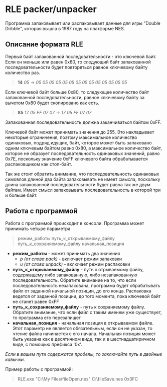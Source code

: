 # RLE packer/unpacker
Программа запаковывает или распаковывает данные для игры "Double Dribble", которая вышла в 1987 году на платформе NES.

## Описание формата RLE
Первый байт запакованной последовательности - это ключевой байт. Если он меньше или равен 0x80, то следующий байт запакованной последовательности будет повторяться равное ключевому байту количество раз. 

> **14** *05* -> *05 05 05 05 05 05 05 05 05 05 05 05 05 05* 

Если ключевой байт больше 0x80, то следующее количество байт запакованной последовательности, равное ключевому байту за вычетом 0x80 будет скопировано как есть. 

> **85** *17 05 FF 07 07* -> *17 05 FF 07 07*

Запакованная последовательность должна заканчиваться байтом 0xFF. 

Ключевой байт может принимать значения до 255. Это накладывает некоторые ограничения, поэтому максимальное количество одинаковых, подряд идущих, байт, которое может быть запаковано одним ключевым байтом равно 0x80, а максимальное количество байт, которое не образует последовательность одинаковых значений, равно 0x7E, поскольку значение 0xFF ключевого байта обрабатывается распаковщиком как стоп-байт. 

Так же стоит обратить внимание, что последовательность одинаковых симовлов длиной два байта запаковывать не имеет смысла, поскольку длина запакованной последовательности будет равна так же двум байтам. Имеет смысл запаковывать последовательность в которой три и больше байт.

## Работа с программой
Работа с программой происходит в консоли. Программа может принимать четыре параметра

> режим\_работы путь\_к\_открываемому\_файлу путь\_к\_сохраняемому\_файлу начальная\_позиция

- **режим\_работы** - может принимать два значения
	- *p (от слова pack)* - включает режим запаковки
	- *u (от слова unpack)* - включает режим распаковки
- **путь\_к\_открываемому\_файлу** - путь к отрываемому файлу, содержащему либо запакованную, либо незапакованную последовательность. Обратите внимание на то, что если последовательность незапакована, программа будет обрабатывать файл от заданной начальной позиции, до его конца. Распаковка ведется от заданной позиции, до того момента, пока ключевой байт не станет равен 0xFF
- **путь\_к\_сохраняемому\_файлу** - путь к сохраняемому файлу. Обратите внимание, что если файл с таким именем уже существует, то программа его перезапишет
- **начальная\_позиция** - начальная позиция в открываемом файле. Этот параметр не является обязательным, если он не указан, то чтение файла начинается с его начала. Начальная позиция может быть указана как в десятичном виде, так и в шестнадцатиричном виде, с помощью префикса '0x'.

*Если в вашем пути содержатся пробелы, то заключайте путь в двойные кавычки.*

Пример работы с программой:
> RLE.exe "C:\My Files\fileOpen.nes" C:\fileSave.nes 0x3FC